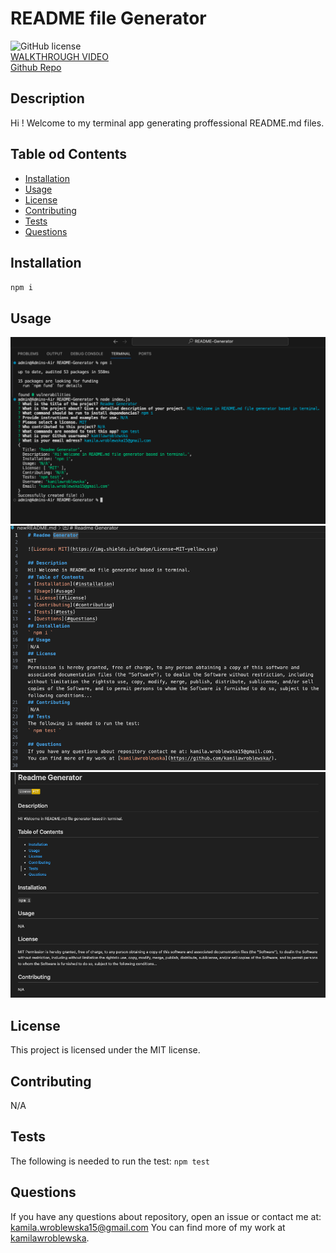 # README file Generator

  ![GitHub license](https://img.shields.io/badge/license-MIT-blue.svg)  
[WALKTHROUGH VIDEO](https://youtu.be/EPKQA78WZHk)  
  [Github Repo](https://github.com/kamilawroblewska/README-Generator)  
## Description
Hi ! Welcome to my terminal app generating proffessional README.md files.
## Table od Contents
* [Installation](#installation)
* [Usage](#usage)
* [License](#license)
* [Contributing](#contributing)
* [Tests](#tests)
* [Questions](#questions)
## Installation
` npm i `
## Usage
![Screenshot1](./images/Screenshot1.png)
![Screenshot2](./images/Screenshot2.png)
![Screenshot3](./images/Screenshot3.png)
## License
This project is licensed under the MIT license.
## Contributing
N/A
## Tests
The following is needed to run the test: ` npm test `
## Questions
If you have any questions about repository, open an issue or contact me at: kamila.wroblewska15@gmail.com
You can find more of my work at [kamilawroblewska](https://github.com/kamilawroblewska/).
